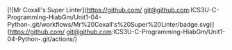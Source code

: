 [![Mr Coxall's Super Linter](https://github.com/ git@github.com:ICS3U-C-Programming-HiabGm/Unit1-04-Python-.git/workflows/Mr%20Coxall's%20Super%20Linter/badge.svg)](https://github.com/ git@github.com:ICS3U-C-Programming-HiabGm/Unit1-04-Python-.git/actions/)
